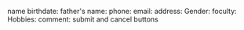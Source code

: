 name
birthdate:
father's name:
phone:
email:
address:
Gender:
foculty:
Hobbies:
comment:
submit and cancel buttons